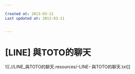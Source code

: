 ```yaml
---

Created at: 2013-03-11
Last updated at: 2013-03-11


---
```


# [LINE] 與TOTO的聊天


![[.//LINE_與TOTO的聊天.resources/-LINE- 與TOTO的聊天.txt]]

